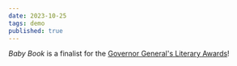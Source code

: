 ```yaml
---
date: 2023-10-25
tags: demo
published: true
---
```

*Baby Book* is a finalist for the [Governor General's Literary Awards](https://ggbooks.ca/)!